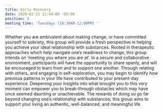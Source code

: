 ```yaml
---
title: Early Recovery
date: 2020-02-21 11:44:00 -05:00
position: 4
meeting_time: 'Tuesdays (10:30AM-12:00PM) '
---
```


Whether you are ambivalent about making change, or have committed yourself to sobriety, this group will provide a fresh perspective in helping you achieve your ideal relationship with substances. Rooted in therapeutic approaches which help navigate one’s readiness to change, this group intends on ‘meeting you where you are at’. In a secure and collaborative environment, participants will have the opportunity to share openly, and will be encouraged to learn from and to support one another. Through relating with others, and engaging in self-exploration, you may begin to identify how previous patterns in your life have contributed to your present-day experience. Deepening your insights into what brought you to this very moment can empower you to break-through obstacles which may have once seemed daunting or unachievable. The rewards of doing so go far beyond changing one’s relationship with substances; this group aims to support your living an authentic, well-balanced, and meaningful life.